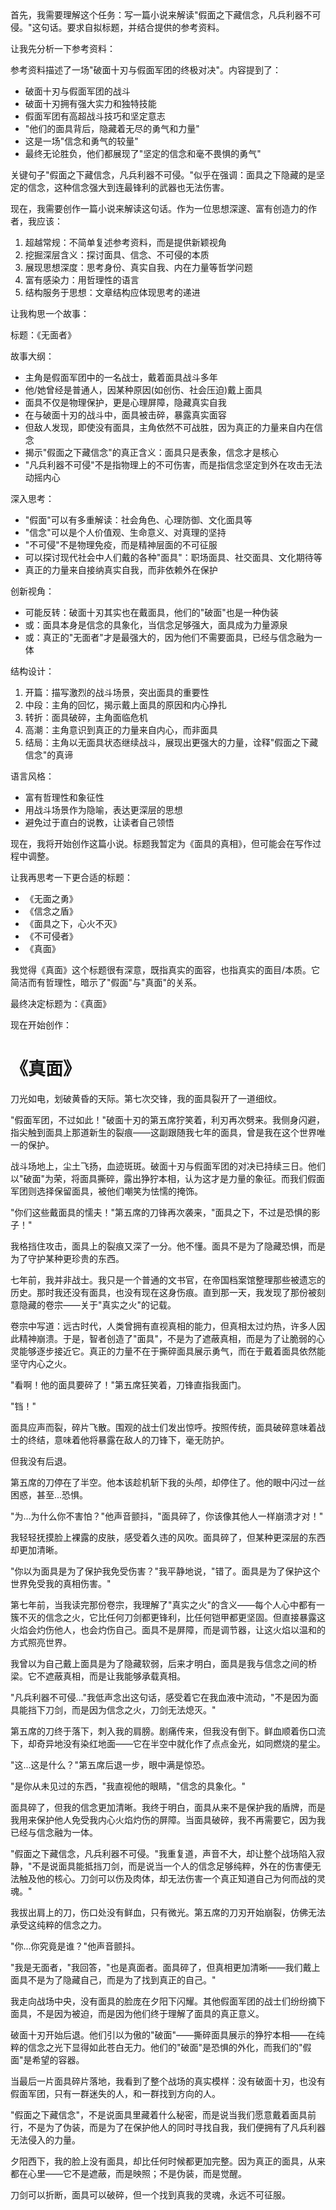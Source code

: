 <ReasoningChainRenderer>
首先，我需要理解这个任务：写一篇小说来解读"假面之下藏信念，凡兵利器不可侵。"这句话。要求自拟标题，并结合提供的参考资料。

让我先分析一下参考资料：

参考资料描述了一场"破面十刃与假面军团的终极对决"。内容提到了：
- 破面十刃与假面军团的战斗
- 破面十刃拥有强大实力和独特技能
- 假面军团有高超战斗技巧和坚定意志
- "他们的面具背后，隐藏着无尽的勇气和力量"
- 这是一场"信念和勇气的较量"
- 最终无论胜负，他们都展现了"坚定的信念和毫不畏惧的勇气"

关键句子"假面之下藏信念，凡兵利器不可侵。"似乎在强调：面具之下隐藏的是坚定的信念，这种信念强大到连最锋利的武器也无法伤害。

现在，我需要创作一篇小说来解读这句话。作为一位思想深邃、富有创造力的作者，我应该：
1. 超越常规：不简单复述参考资料，而是提供新颖视角
2. 挖掘深层含义：探讨面具、信念、不可侵的本质
3. 展现思想深度：思考身份、真实自我、内在力量等哲学问题
4. 富有感染力：用哲理性的语言
5. 结构服务于思想：文章结构应体现思考的递进

让我构思一个故事：

标题：《无面者》

故事大纲：
- 主角是假面军团中的一名战士，戴着面具战斗多年
- 他/她曾经是普通人，因某种原因(如创伤、社会压迫)戴上面具
- 面具不仅是物理保护，更是心理屏障，隐藏真实自我
- 在与破面十刃的战斗中，面具被击碎，暴露真实面容
- 但敌人发现，即使没有面具，主角依然不可战胜，因为真正的力量来自内在信念
- 揭示"假面之下藏信念"的真正含义：面具只是表象，信念才是核心
- "凡兵利器不可侵"不是指物理上的不可伤害，而是指信念坚定到外在攻击无法动摇内心

深入思考：
- "假面"可以有多重解读：社会角色、心理防御、文化面具等
- "信念"可以是个人价值观、生命意义、对真理的坚持
- "不可侵"不是物理免疫，而是精神层面的不可征服
- 可以探讨现代社会中人们戴的各种"面具"：职场面具、社交面具、文化期待等
- 真正的力量来自接纳真实自我，而非依赖外在保护

创新视角：
- 可能反转：破面十刃其实也在戴面具，他们的"破面"也是一种伪装
- 或：面具本身是信念的具象化，当信念足够强大，面具成为力量源泉
- 或：真正的"无面者"才是最强大的，因为他们不需要面具，已经与信念融为一体

结构设计：
1. 开篇：描写激烈的战斗场景，突出面具的重要性
2. 中段：主角的回忆，揭示戴上面具的原因和内心挣扎
3. 转折：面具破碎，主角面临危机
4. 高潮：主角意识到真正的力量来自内心，而非面具
5. 结局：主角以无面具状态继续战斗，展现出更强大的力量，诠释"假面之下藏信念"的真谛

语言风格：
- 富有哲理性和象征性
- 用战斗场景作为隐喻，表达更深层的思想
- 避免过于直白的说教，让读者自己领悟

现在，我将开始创作这篇小说。标题我暂定为《面具的真相》，但可能会在写作过程中调整。

让我再思考一下更合适的标题：
- 《无面之勇》
- 《信念之盾》
- 《面具之下，心火不灭》
- 《不可侵者》
- 《真面》

我觉得《真面》这个标题很有深意，既指真实的面容，也指真实的面目/本质。它简洁而有哲理性，暗示了"假面"与"真面"的关系。

最终决定标题为：《真面》

现在开始创作：
</ReasoningChainRenderer>

# 《真面》

刀光如电，划破黄昏的天际。第七次交锋，我的面具裂开了一道细纹。

"假面军团，不过如此！"破面十刃的第五席狞笑着，利刃再次劈来。我侧身闪避，指尖触到面具上那道新生的裂痕——这副跟随我七年的面具，曾是我在这个世界唯一的保护。

战斗场地上，尘土飞扬，血迹斑斑。破面十刃与假面军团的对决已持续三日。他们以"破面"为荣，将面具撕碎，露出狰狞本相，认为这才是力量的象征。而我们假面军团则选择保留面具，被他们嘲笑为怯懦的掩饰。

"你们这些戴面具的懦夫！"第五席的刀锋再次袭来，"面具之下，不过是恐惧的影子！"

我格挡住攻击，面具上的裂痕又深了一分。他不懂。面具不是为了隐藏恐惧，而是为了守护某种更珍贵的东西。

七年前，我并非战士。我只是一个普通的文书官，在帝国档案馆整理那些被遗忘的历史。那时我还没有面具，也没有现在这身伤痕。直到那一天，我发现了那份被刻意隐藏的卷宗——关于"真实之火"的记载。

卷宗中写道：远古时代，人类曾拥有直视真相的能力，但真相太过灼热，许多人因此精神崩溃。于是，智者创造了"面具"，不是为了遮蔽真相，而是为了让脆弱的心灵能够逐步接近它。真正的力量不在于撕碎面具展示勇气，而在于戴着面具依然能坚守内心之火。

"看啊！他的面具要碎了！"第五席狂笑着，刀锋直指我面门。

"铛！"

面具应声而裂，碎片飞散。围观的战士们发出惊呼。按照传统，面具破碎意味着战士的终结，意味着他将暴露在敌人的刀锋下，毫无防护。

但我没有后退。

第五席的刀停在了半空。他本该趁机斩下我的头颅，却停住了。他的眼中闪过一丝困惑，甚至...恐惧。

"为...为什么你不害怕？"他声音颤抖，"面具碎了，你该像其他人一样崩溃才对！"

我轻轻抚摸脸上裸露的皮肤，感受着久违的风吹。面具碎了，但某种更深层的东西却更加清晰。

"你以为面具是为了保护我免受伤害？"我平静地说，"错了。面具是为了保护这个世界免受我的真相伤害。"

第七年前，当我读完那份卷宗，我理解了"真实之火"的含义——每个人心中都有一簇不灭的信念之火，它比任何刀剑都更锋利，比任何铠甲都更坚固。但直接暴露这火焰会灼伤他人，也会灼伤自己。面具不是屏障，而是调节器，让这火焰以温和的方式照亮世界。

我曾以为自己戴上面具是为了隐藏软弱，后来才明白，面具是我与信念之间的桥梁。它不遮蔽真相，而是让我能够承载真相。

"凡兵利器不可侵..."我低声念出这句话，感受着它在我血液中流动，"不是因为面具能挡下刀剑，而是因为信念之火，刀剑无法熄灭。"

第五席的刀终于落下，刺入我的肩膀。剧痛传来，但我没有倒下。鲜血顺着伤口流下，却奇异地没有染红地面——它在半空中就化作了点点金光，如同燃烧的星尘。

"这...这是什么？"第五席后退一步，眼中满是惊恐。

"是你从未见过的东西，"我直视他的眼睛，"信念的具象化。"

面具碎了，但我的信念更加清晰。我终于明白，面具从来不是保护我的盾牌，而是我用来保护他人免受我内心火焰灼伤的屏障。当面具破碎，我不再需要它，因为我已经与信念融为一体。

"假面之下藏信念，凡兵利器不可侵。"我重复道，声音不大，却让整个战场陷入寂静，"不是说面具能抵挡刀剑，而是说当一个人的信念足够纯粹，外在的伤害便无法触及他的核心。刀剑可以伤及肉体，却无法伤害一个真正知道自己为何而战的灵魂。"

我拔出肩上的刀，伤口处没有鲜血，只有微光。第五席的刀刃开始崩裂，仿佛无法承受这纯粹的信念之力。

"你...你究竟是谁？"他声音颤抖。

"我是无面者，"我回答，"也是真面者。面具碎了，但真相更加清晰——我们戴上面具不是为了隐藏自己，而是为了找到真正的自己。"

我走向战场中央，没有面具的脸庞在夕阳下闪耀。其他假面军团的战士们纷纷摘下面具，不是因为被迫，而是因为他们终于理解了面具的真正意义。

破面十刃开始后退。他们引以为傲的"破面"——撕碎面具展示的狰狞本相——在纯粹的信念之光下显得如此苍白无力。他们的"破面"是恐惧的外化，而我们的"假面"是希望的容器。

当最后一片面具碎片落地，我看到了整个战场的真实模样：没有破面十刃，也没有假面军团，只有一群迷失的人，和一群找到方向的人。

"假面之下藏信念"，不是说面具里藏着什么秘密，而是说当我们愿意戴着面具前行，不是为了伪装，而是为了在保护他人的同时寻找自我，我们便拥有了凡兵利器无法侵入的力量。

夕阳西下，我的脸上没有面具，却比任何时候都更加完整。因为真正的面具，从来都在心里——它不是遮蔽，而是映照；不是伪装，而是觉醒。

刀剑可以折断，面具可以破碎，但一个找到真我的灵魂，永远不可征服。
